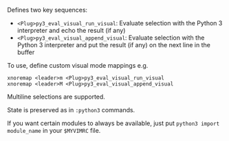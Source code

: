 Defines two key sequences:

* `<Plug>py3_eval_visual_run_visual`: Evaluate selection with the Python 3
  interpreter and echo the result (if any)
* `<Plug>py3_eval_visual_append_visual`: Evaluate selection with the Python 3
  interpreter and put the result (if any) on the next line in the buffer

To use, define custom visual mode mappings e.g.
```vim
xnoremap <leader>m <Plug>py3_eval_visual_run_visual
xnoremap <leader>M <Plug>py3_eval_visual_append_visual
```

Multiline selections are supported.

State is preserved as in `:python3` commands.

If you want certain modules to always be available, just put
`python3 import module_name` in your `$MYVIMRC` file.

